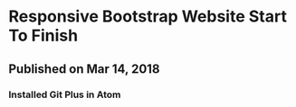 # Responsive Bootstrap Website Start To Finish
## Published on Mar 14, 2018
### Installed Git Plus in Atom
